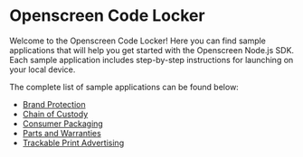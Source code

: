# Openscreen Code Locker

Welcome to the Openscreen Code Locker! Here you can find sample applications that
will help you get started with the Openscreen Node.js SDK. Each sample
application includes step-by-step instructions for launching on your local device.

The complete list of sample applications can be found below:

- [Brand Protection](brand-protection)
- [Chain of Custody](chain-of-custody)
- [Consumer Packaging](consumer-packaging)
- [Parts and Warranties](parts-and-warranties)
- [Trackable Print Advertising](trackable-print-advertising)

